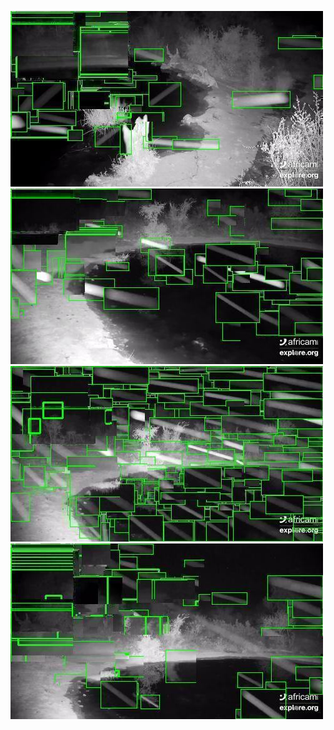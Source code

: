 ![20200716-231950-234955](in/20200716/20200716-231950-234955_0_.jpg)
![20200716-235000-000000](in/20200716/20200716-235000-000000_0_.jpg)
![20200717-000005-003010](in/20200717/20200717-000005-003010_0_.jpg)
![20200717-003015-010020](in/20200717/20200717-003015-010020_0_.jpg)
